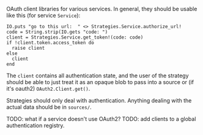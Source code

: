 OAuth client libraries for various services.  In general, they
should be usable like this (for service `Service`):

    IO.puts "go to this url:  " <> Strategies.Service.authorize_url!
    code = String.strip(IO.gets "code: ")
    client = Strategies.Service.get_token!(code: code)
    if !client.token.access_token do
      raise client
    else
      client
    end

The `client` contains all authentication state, and the user of
the strategy should be able to just treat it as an opaque blob to
pass into a source or (if it's oauth2) `OAuth2.Client.get()`.

Strategies should only deal with authentication.  Anything
dealing with the actual data should be in `sources/`.

TODO: what if a service doesn't use OAuth2?
TODO: add clients to a global authentication registry.
